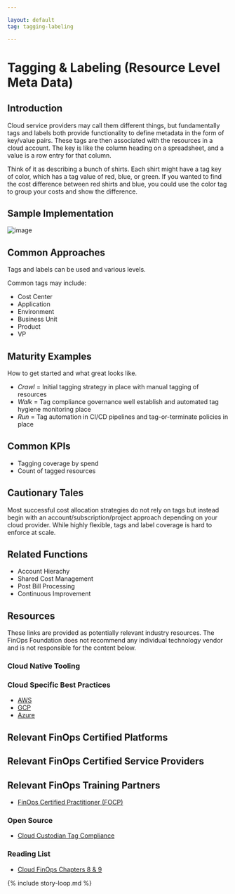 ```yaml
---

layout: default
tag: tagging-labeling

---
```


# Tagging & Labeling (Resource Level Meta Data)

## Introduction

Cloud service providers may call them different things, but fundamentally tags and labels both provide functionality to define metadata in the form of key/value pairs. These tags are then associated with the resources in a cloud account. The key is like the column heading on a spreadsheet, and a value is a row entry for that column. 

Think of it as describing a bunch of shirts. Each shirt might have a tag key of color, which has a tag value of red, blue, or green. If you wanted to find the cost difference between red shirts and blue, you could use the color tag to group your costs and show the difference. 

## Sample Implementation      

![image](https://user-images.githubusercontent.com/66805995/112911099-96466280-90a9-11eb-9443-a7d2ddb0ebfc.png)

## Common Approaches

Tags and labels can be used and various levels.

Common tags may include:
- Cost Center
- Application
- Environment
- Business Unit
- Product 
- VP

## Maturity Examples

How to get started and what great looks like.

- *Crawl* = Initial tagging strategy in place with manual tagging of resources
- *Walk* = Tag compliance governance well establish and automated tag hygiene monitoring place
- *Run* = Tag automation in CI/CD pipelines and tag-or-terminate policies in place

## Common KPIs

- Tagging coverage by spend
- Count of tagged resources

## Cautionary Tales

Most successful cost allocation strategies do not rely on tags but instead begin with an account/subscription/project approach depending on your cloud provider. While highly flexible, tags and label coverage is hard to enforce at scale.

## Related Functions

- Account Hierachy
- Shared Cost Management
- Post Bill Processing
- Continuous Improvement

## Resources

These links are provided as potentially relevant industry resources. The FinOps Foundation does not recommend any individual technology vendor and is not responsible for the content below.

### Cloud Native Tooling

### Cloud Specific Best Practices

- [AWS](https://docs.aws.amazon.com/general/latest/gr/aws_tagging.html)
- [GCP](https://cloud.google.com/compute/docs/labeling-resources)
- [Azure](https://docs.microsoft.com/en-us/azure/virtual-machines/tag-portal)

## Relevant FinOps Certified Platforms

## Relevant FinOps Certified Service Providers

## Relevant FinOps Training Partners

- [FinOps Certified Practitioner (FOCP)](https://www.finops.org/certification/)

### Open Source
- [Cloud Custodian Tag Compliance](https://cloudcustodian.io/docs/aws/examples/tagcompliance.html)

### Reading List
- [Cloud FinOps Chapters 8 & 9](https://www.amazon.com/Cloud-FinOps-Collaborative-Real-Time-Management/dp/1492054623)

{% include story-loop.md %}
